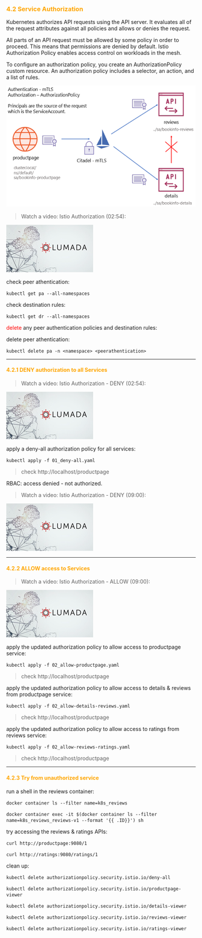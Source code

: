 ### <font color='orange'> 4.2 Service Authorization </font>
Kubernetes authorizes API requests using the API server. It evaluates all of the request attributes against all policies and allows or denies the request.  

All parts of an API request must be allowed by some policy in order to proceed. This means that permissions are denied by default.
Istio Authorization Policy enables access control on workloads in the mesh.  

To configure an authorization policy, you create an AuthorizationPolicy custom resource. An authorization policy includes a selector, an action, and a list of rules.

![Istio - Authorization](./img/bookinfo-authorization.png)

> Watch a video: Istio Authorization (02:54):  

[![Istio Authorization](./img/lumada.png)](https://youtu.be/dg9SJrMh5o8 "istio authorization")

check peer athentication:
```
kubectl get pa --all-namespaces
```
check destination rules:
```
kubectl get dr --all-namespaces
```

<font color="red"> delete </font>any peer authentication policies and destination rules:  

delete peer athentication:
```
kubectl delete pa -n <namespace> <peerathentication>
```
---

#### <font color='orange'> 4.2.1 DENY authorization to all Services </font>

> Watch a video: Istio Authorization - DENY (02:54):  

[![Istio Authorization - DENY](./img/lumada.png)](https://youtu.be/dg9SJrMh5o8 "istio authorization - DENY")

apply a deny-all authorization policy for all services:
```
kubectl apply -f 01_deny-all.yaml
```

> check http://localhost/productpage  

RBAC: access denied - not authorized.  

> Watch a video: Istio Authorization - DENY (09:00):  

[![Istio Authorization - DENY ALL](./img/lumada.png)](https://youtu.be/j3Mz0LS5U2s "istio authorization")

---

#### <font color='orange'>4.2.2 ALLOW access to Services </font>

> Watch a video: Istio Authorization - ALLOW (09:00):  

[![Istio Authorization - DENY ALL](./img/lumada.png)](https://youtu.be/j3Mz0LS5U2s "istio authorization")

apply the updated authorization policy to allow access to productpage service:
```
kubectl apply -f 02_allow-productpage.yaml
```
> check http://localhost/productpage  

apply the updated authorization policy to allow access to details & reviews from productpage service:
```
kubectl apply -f 02_allow-details-reviews.yaml
```
> check http://localhost/productpage  

apply the updated authorization policy to allow access to ratings from reviews service:
```
kubectl apply -f 02_allow-reviews-ratings.yaml
```
> check http://localhost/productpage  
---

#### <font color='orange'> 4.2.3 Try from unauthorized service </font>
run a shell in the reviews container:
```
docker container ls --filter name=k8s_reviews
```
```
docker container exec -it $(docker container ls --filter name=k8s_reviews_reviews-v1 --format '{{ .ID}}') sh
```
try accessing the reviews & ratings APIs:
```
curl http://productpage:9080/1
```
```
curl http://ratings:9080/ratings/1
```

clean up:
```
kubectl delete authorizationpolicy.security.istio.io/deny-all
```
```
kubectl delete authorizationpolicy.security.istio.io/productpage-viewer
```
```
kubectl delete authorizationpolicy.security.istio.io/details-viewer
```
```
kubectl delete authorizationpolicy.security.istio.io/reviews-viewer
```
```
kubectl delete authorizationpolicy.security.istio.io/ratings-viewer
```